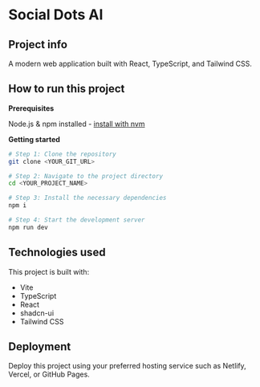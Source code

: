 # Social Dots AI

## Project info

A modern web application built with React, TypeScript, and Tailwind CSS.

## How to run this project

**Prerequisites**

Node.js & npm installed - [install with nvm](https://github.com/nvm-sh/nvm#installing-and-updating)

**Getting started**

```sh
# Step 1: Clone the repository
git clone <YOUR_GIT_URL>

# Step 2: Navigate to the project directory
cd <YOUR_PROJECT_NAME>

# Step 3: Install the necessary dependencies
npm i

# Step 4: Start the development server
npm run dev
```

## Technologies used

This project is built with:

- Vite
- TypeScript
- React
- shadcn-ui
- Tailwind CSS

## Deployment

Deploy this project using your preferred hosting service such as Netlify, Vercel, or GitHub Pages.